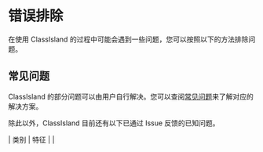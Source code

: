 # 错误排除

在使用 ClassIsland 的过程中可能会遇到一些问题，您可以按照以下的方法排除问题。

## 常见问题

ClassIsland 的部分问题可以由用户自行解决。您可以查阅[常见问题](./faq.md)来了解对应的解决方案。

除此以外，ClassIsland 目前还有以下已通过 Issue 反馈的已知问题。

| 类别 | 特征 |
| 
